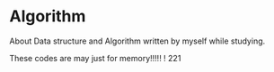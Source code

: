 # Algorithm
About Data structure and Algorithm written by myself while studying.

These codes are may just for memory!!!!! ! 221
